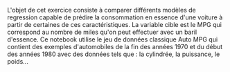 L'objet de cet exercice consiste à comparer différents modèles de regression capable de prédire la consommation en essence d'une voiture à partir de certaines de ces caractéristiques. La variable cible est le MPG qui correspond au nombre de miles qu'on peut effectuer avec un baril d'essence. Ce notebook utilise le jeu de données classique Auto MPG qui contient des exemples d'automobiles de la fin des années 1970 et du début des années 1980 avec des données tels que : la cylindrée, la puissance, le poids...
